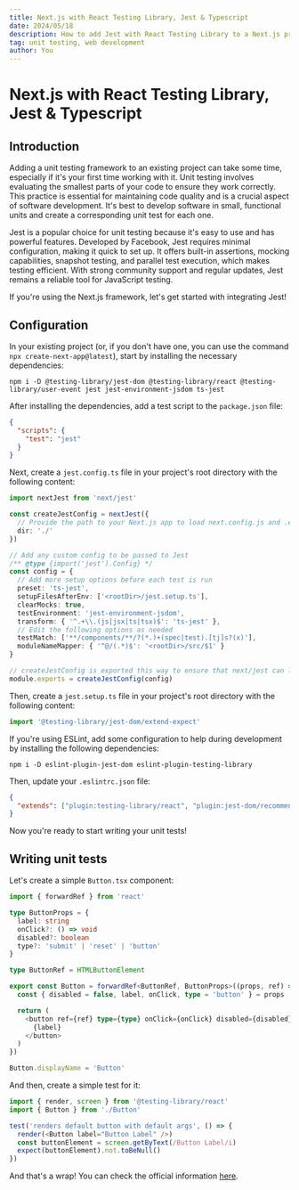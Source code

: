 ```yaml
---
title: Next.js with React Testing Library, Jest & Typescript
date: 2024/05/18
description: How to add Jest with React Testing Library to a Next.js project
tag: unit testing, web development
author: You
---
```


# Next.js with React Testing Library, Jest & Typescript

## Introduction

Adding a unit testing framework to an existing project can take some time, especially if it's your first time working with it. Unit testing involves evaluating the smallest parts of your code to ensure they work correctly. This practice is essential for maintaining code quality and is a crucial aspect of software development. It's best to develop software in small, functional units and create a corresponding unit test for each one.

Jest is a popular choice for unit testing because it's easy to use and has powerful features. Developed by Facebook, Jest requires minimal configuration, making it quick to set up. It offers built-in assertions, mocking capabilities, snapshot testing, and parallel test execution, which makes testing efficient. With strong community support and regular updates, Jest remains a reliable tool for JavaScript testing.

If you're using the Next.js framework, let's get started with integrating Jest!

## Configuration

In your existing project (or, if you don't have one, you can use the command `npx create-next-app@latest`), start by installing the necessary dependencies:

`npm i -D @testing-library/jest-dom @testing-library/react @testing-library/user-event jest jest-environment-jsdom ts-jest`

After installing the dependencies, add a test script to the `package.json` file:

```json
{
  "scripts": {
    "test": "jest"
  }
}
```

Next, create a `jest.config.ts` file in your project's root directory with the following content:

```typescript
import nextJest from 'next/jest'

const createJestConfig = nextJest({
  // Provide the path to your Next.js app to load next.config.js and .env files in your test environment
  dir: './'
})

// Add any custom config to be passed to Jest
/** @type {import('jest').Config} */
const config = {
  // Add more setup options before each test is run
  preset: 'ts-jest',
  setupFilesAfterEnv: ['<rootDir>/jest.setup.ts'],
  clearMocks: true,
  testEnvironment: 'jest-environment-jsdom',
  transform: { '^.+\\.(js|jsx|ts|tsx)$': 'ts-jest' },
  // Edit the following options as needed
  testMatch: ['**/components/**/?(*.)+(spec|test).[tj]s?(x)'],
  moduleNameMapper: { '^@/(.*)$': '<rootDir>/src/$1' }
}

// createJestConfig is exported this way to ensure that next/jest can load the Next.js config which is async
module.exports = createJestConfig(config)
```

Then, create a `jest.setup.ts` file in your project's root directory with the following content:

```typescript
import '@testing-library/jest-dom/extend-expect'
```

If you're using ESLint, add some configuration to help during development by installing the following dependencies:

`npm i -D eslint-plugin-jest-dom eslint-plugin-testing-library`

Then, update your `.eslintrc.json` file:

```json
{
  "extends": ["plugin:testing-library/react", "plugin:jest-dom/recommended"]
}
```

Now you're ready to start writing your unit tests!

## Writing unit tests

Let's create a simple `Button.tsx` component:

```typescript
import { forwardRef } from 'react'

type ButtonProps = {
  label: string
  onClick?: () => void
  disabled?: boolean
  type?: 'submit' | 'reset' | 'button'
}

type ButtonRef = HTMLButtonElement

export const Button = forwardRef<ButtonRef, ButtonProps>((props, ref) => {
  const { disabled = false, label, onClick, type = 'button' } = props

  return (
    <button ref={ref} type={type} onClick={onClick} disabled={disabled}>
      {label}
    </button>
  )
})

Button.displayName = 'Button'
```

And then, create a simple test for it:

```typescript
import { render, screen } from '@testing-library/react'
import { Button } from './Button'

test('renders default button with default args', () => {
  render(<Button label="Button Label" />)
  const buttonElement = screen.getByText(/Button Label/i)
  expect(buttonElement).not.toBeNull()
})
```

And that's a wrap! You can check the official information [here](https://nextjs.org/docs/app/building-your-application/testing/jest).
